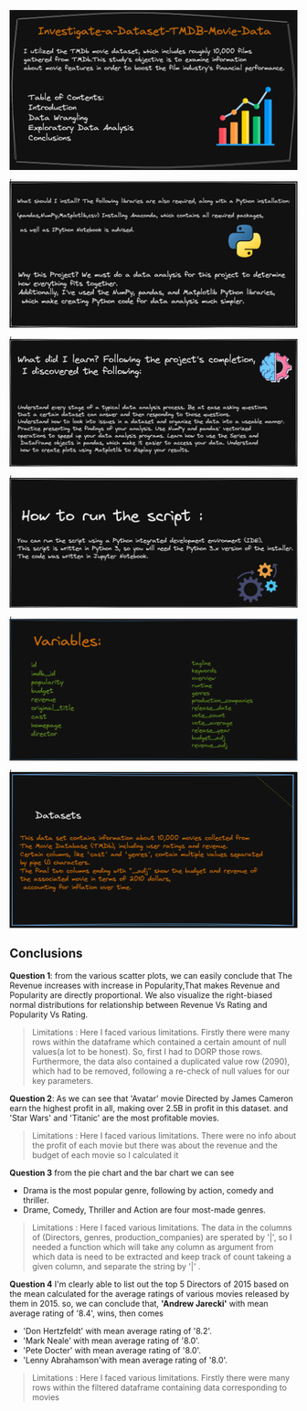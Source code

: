 ![](the_1.png),
![](the_2.png),
![](the_3.png),
![](the_4.png),
![](the_5.png),
![](the_6.png)


<a id='conclusions'></a>
## Conclusions


**Question 1**: from the various scatter plots, we can easily conclude that The Revenue increases with increase in Popularity,That makes Revenue and Popularity are directly proportional. We also visualize the right-biased normal distributions for relationship between Revenue Vs Rating and Popularity Vs Rating.
> Limitations : Here I faced various limitations. Firstly there were many rows within the dataframe which contained a certain amount of null values(a lot to be honest). So, first I had to DORP those rows. Furthermore, the data also contained a duplicated value row (2090), which had to be removed, following a re-check of null values for our key parameters.

**Question 2**: As we can see that 'Avatar' movie Directed by James Cameron earn the highest profit in all, making over 2.5B in profit in this dataset. and 'Star Wars' and 'Titanic' are the most profitable movies. 
> Limitations : Here I faced various limitations. There were no info about the profit of each movie but there was about the revenue and the budget of each movie so I calculated it

**Question 3** from the pie chart and the bar chart we can see 
* Drama is the most popular genre, following by action, comedy and thriller.
* Drame, Comedy, Thriller and Action are four most-made genres.
> Limitations : Here I faced various limitations. The data in the columns of (Directors, genres, production_companies) are sperated by '|', so I needed a function which will take any column as argument from which data is need to be extracted and keep track of count takeing a given column, and separate the string by '|' .

**Question 4** I'm clearly able to list out the top 5 Directors of 2015 based on the mean calculated for the average ratings of various movies released by them in 2015. so, we can conclude that, **'Andrew Jarecki'** with mean average rating of '8.4', wins, then comes 
* 'Don Hertzfeldt' with mean average rating of '8.2'.
* 'Mark Neale' with mean average rating of '8.0'.
* 'Pete Docter' with mean average rating of '8.0'.
* 'Lenny Abrahamson'with mean average rating of '8.0'.
> Limitations : Here I faced various limitations. Firstly there were many rows within the filtered dataframe containing data corresponding to movies
